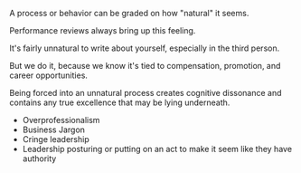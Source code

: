 
A process or behavior can be graded on how "natural" it seems.

Performance reviews always bring up this feeling.

It's fairly unnatural to write about yourself, especially in the third person.

But we do it, because we know it's tied to compensation, promotion, and career
opportunities.

Being forced into an unnatural process creates cognitive dissonance and contains
any true excellence that may be lying underneath.

- Overprofessionalism
- Business Jargon
- Cringe leadership
- Leadership posturing or putting on an act to make it seem like they have
  authority
